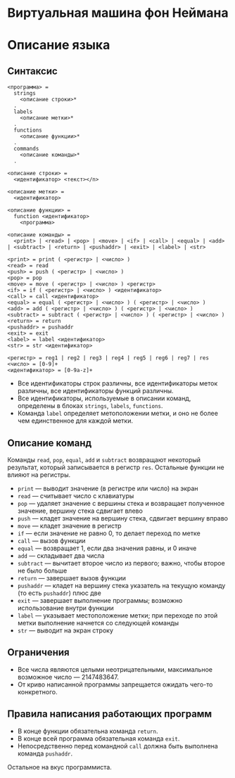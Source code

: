 # Виртуальная машина фон Неймана

# Описание языка

## Синтаксис

```
<программа> =
  strings
    <описание строки>*
  .
  labels
    <описание метки>*
  .
  functions
    <описание функции>*
  .
  commands
    <описание команды>*
  .

<описание строки> =
  <идентификатор> <текст></n>

<описание метки> =
  <идентификатор>

<описание функции> =
  function <идентификатор>
    <программа>

<описание команды> =
  <print> | <read> | <pop> | <move> | <if> | <call> | <equal> | <add> | <subtract> | <return> | <pushaddr> | <exit> | <label> | <str>

<print> = print ( <регистр> | <число> )
<read> = read
<push> = push ( <регистр> | <число> )
<pop> = pop
<move> = move ( <регистр> | <число> ) <регистр>
<if> = if ( <регистр> | <число> ) <идентификатор>
<call> = call <идентификатор>
<equal> = equal ( <регистр> | <число> ) ( <регистр> | <число> )
<add> = add ( <регистр> | <число> ) ( <регистр> | <число> )
<subtract> = subtract ( <регистр> | <число> ) ( <регистр> | <число> )
<return> = return
<pushaddr> = pushaddr
<exit> = exit
<label> = label <идентификатор>
<str> = str <идентификатор>

<регистр> = reg1 | reg2 | reg3 | reg4 | reg5 | reg6 | reg7 | res
<число> = [0-9]+
<идентификатор> = [0-9a-z]+
```

* Все идентификаторы строк различны, все идентификаторы меток различны, все идентификаторы функций различны.
* Все идентификаторы, используемые в описании команд, определены в блоках `strings`, `labels`, `functions`.
* Команда `label` определяет метоположении метки, и оно не более чем единственное для каждой метки.

## Описание команд

Команды `read`, `pop`, `equal`, `add` и `subtract` возвращают некоторый результат, который записывается в регистр `res`. Остальные функции не влияют на регистры.

* `print` — выводит значение (в регистре или число) на экран
* `read` — считывает число с клавиатуры
* `pop` — удаляет значение с вершины стека и возвращает полученное значение, вершину стека сдвигает влево
* `push` — кладет значение на вершину стека, сдвигает вершину вправо
* `move` — кладет значение в регистр
* `if` — если значение не равно 0, то делает переход по метке
* `call` — вызов функции
* `equal` — возвращает 1, если два значения равны, и 0 иначе
* `add` — складывает два числа
* `subtract` — вычитает второе число из первого; важно, чтобы второе не было больше
* `return` — завершает вызов функции
* `pushaddr` — кладет на вершину стека указатель на текущую команду (то есть `pushaddr`) плюс две
* `exit` — завершает выполнение программы; возможно использование внутри функции
* `label` — указывает местоположение метки; при переходе по этой метки выполнение начнется со следующей команды
* `str` — выводит на экран строку

## Ограничения

* Все числа являются целыми неотрицательными, максимальное возможное число — 2147483647.
* От криво написанной программы запрещается ожидать чего-то конкретного.

## Правила написания работающих программ

* В конце функции обязательна команда `return`.
* В конце всей программа обязательная команда `exit`.
* Непосредственно перед командной `call` должна быть выполнена команда `pushaddr`.

Остальное на вкус программиста.
